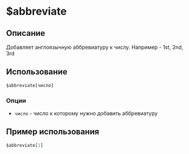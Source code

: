 # $abbreviate

## Описание
Добавляет англоязычную аббревиатурy к числу. Например - 1st, 2nd, 3rd

## Использование
```js
$abbreviate[число]
```

### Опции
- `число` - число к которому нужно добавить аббревиатуру

## Пример использования
```javascript
$abbreviate[1]
```
